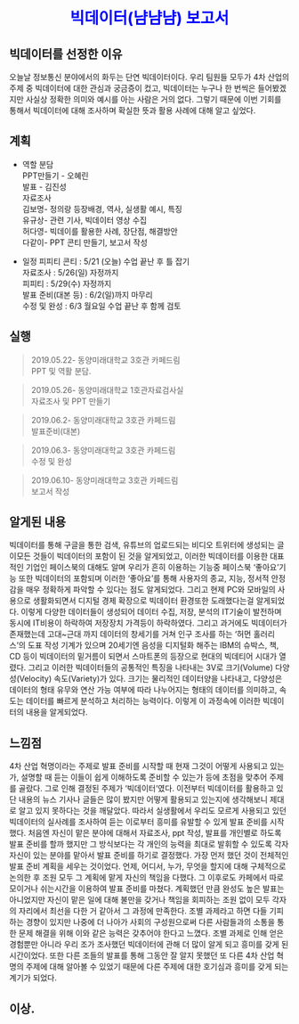 # <font color='blue'><div style="text-align: center">빅데이터(냠냠냠) 보고서</font>  

## 빅데이터를 선정한 이유

오늘날 정보통신 분야에서의 화두는 단연 빅데이터이다.
우리 팀원들 모두가 4차 산업의 주제 중 빅데이터에 대한 관심과 궁금증이 컸고,
빅데이터는 누구나 한 번씩은 들어봤겠지만 사실상 정확한 의미와 예시를
아는 사람은 거의 없다.
그렇기 때문에 이번 기회를 통해서 빅데이터에 대해 조사하며 
확실한 뜻과 활용 사례에 대해 알고 싶었다.



## 계획
- 역할 분담  
PPT만들기 - 오혜린  
발표 - 김진성   
자료조사  
김보명- 정의랑 등장배경, 역사, 실생활 예시, 특징  
유규상- 관련 기사, 빅데이터 영상 수집  
허다영- 빅데이를 활용한 사례, 장단점, 해결방안  
다같이- PPT 콘티 만들기, 보고서 작성

- 일정
피피티 콘티 : 5/21 (오늘) 수업 끝난 후 틀 잡기  
자료조사 : 5/26(일) 자정까지  
피피티 : 5/29(수) 자정까지  
발표 준비(대본 등) : 6/2(일)까지 마무리  
수정 및 완성 : 6/3 월요일 수업 끝난 후 함께 검토  



## 실행

>2019.05.22- 동양미래대학교 3호관 카페드림  
PPT 및 역활 분담.
  
> 2019.05.26- 동양미래대학교 1호관자료검사실  
자료조사 및 PPT 만들기  

>2019.06.2- 동양미래대학교 3호관 카페드림  
발표준비(대본)  

>2019.06.3- 동양미래대학교 3호관 카페드림   
수정 및 완성  

>2019.06.10- 동양미래대학교 3호관 카페드림  
보고서 작성

## 알게된 내용

빅데이터를 통해 구글을 통한 검색, 유튜브의 업로드되는 비디오 트위터에 생성되는 글 이모든 것들이 빅데이터의 포함이 된 것을 알게되었고, 이러한 빅데이터를 이용한 대표적인 기업인 페이스북의 대해도 알며 우리가 흔히 이용하는 기능중 페이스북 ‘좋아요’기능 또한 빅데이터의 포함되며 이러한 ‘좋아요’를 통해 사용자의 종교, 지능, 정서적 안정감을 매우 정확하게 파악할 수 있다는 점도 알게되었다. 그리고 현제 PC와 모바일의 사용으로 생활화되면서 디지털 경제 확장으로 빅데이터 환경또한 도래했다는걸 알게되었다. 이렇게 다양한 데이터들이 생성되어 데이터 수집, 저장, 분석의 IT기술이 발전하며 동시에 IT비용이 하락하여 저장장치 가격등이 하락하였다. 그리고 과거에도 빅데이터가 존재했는데 고대~근대 까지 데이터의 창세기를 거쳐 인구 조사를 하는 ‘허먼 홀러리스’의 도표 작성 기계가 있으며 20세기엔 음성을 디지털화 해주는 IBM의 슈박스, 책, CD 등이 빅데이터의 밑거름이 되면서 스마트폰의 등장으로 현대의 빅데티어 시대가 열렸다. 그리고 이러한 빅데이터들의 공통적인 특징을 나타내는 3V로 크기(Volume) 다양성(Velocity) 속도(Variety)가 있다. 크기는 물리적인 데이터양을 나타내고, 다양성은 데이터의 형태 유무와 연산 가능 여부에 따라 나누어지는 형태의 데이터를 의미하고, 속도는 데이터를 빠르게 분석하고 처리하는 능력이다. 이렇게 이 과정속에 이러한 빅데이터의 내용을 알게되었다.



## 느낌점

4차 산업 혁명이라는 주제로 발표 준비를 시작할 때 현재 그것이 어떻게 사용되고 있는가, 설명할 때 듣는 이들이 쉽게 이해하도록 준비할 수 있는가 등에 초점을 맞추어 주제를 골랐다. 그로 인해 결정된 주제가 ‘빅데이터’였다. 이전부터 빅데이터를 활용하고 있단 내용의 뉴스 기사나 글들은 많이 봤지만 어떻게 활용되고 있는지에 생각해보니 제대로 알고 있지 못하다는 것을 깨달았다. 따라서 실생활에서 우리도 모르게 사용되고 있던 빅데이터의 실사례를 조사하여 듣는 이로부터 흥미를 유발할 수 있게 발표 준비를 시작했다. 처음엔 자신이 맡은 분야에 대해서 자료조사, ppt 작성, 발표를 개인별로 하도록 발표 준비를 할까 했지만 그 방식보다는 각 개인의 능력을 최대로 발휘할 수 있도록 각자 자신이 있는 분야를 맡아서 발표 준비를 하기로 결정했다. 가장 먼저 했던 것이 전체적인 발표 준비 계획을 세우는 것이었다. 언제, 어디서, 누가, 무엇을 할지에 대해 구체적으로 논의한 후 조원 모두 그 계획에 맡게 자신의 책임을 다했다. 그 이후로도 카페에서 따로 모이거나 쉬는시간을 이용하여 발표 준비를 마쳤다. 계획했던 만큼 완성도 높은 발표는 아니었지만 자신이 맡은 일에 대해 불만을 갖거나 책임을 회피하는 조원 없이 모두 각자의 자리에서 최선을 다한 거 같아서 그 과정에 만족한다. 조별 과제라고 하면 다들 기피하는 경향이 있지만 나중에 더 나아가 사회의 구성원으로써 다른 사람들과의 소통을 통한 문제 해결을 위해 이와 같은 능력은 갖추어야 한다고 느꼈다. 조별 과제로 인해 얻은 경험뿐만 아니라 우리 조가 조사했던 빅데이터에 관해 더 많이 알게 되고 흥미를 갖게 된 시간이었다. 또한 다른 조들의 발표를 통해 그동안 잘 알지 못했던 또 다른 4차 산업 혁명의 주제에 대해 알아볼 수 있었기 때문에 다른 주제에 대한 호기심과 흥미를 갖게 되는 계기가 되었다.  

## 이상.
